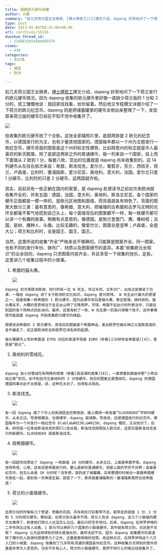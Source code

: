 ```yaml
---
title: 晒晒欧元硬币收藏
author: 大鹏
summary: "前几天荷兰国王女换男，[博士牌民工][1]撰文介绍，dapeng 好奇地问了一下荷兰发行的欧元硬币情况，因为 dapeng 收集的欧元硬币里好像一直缺少荷兰版的 1 分和 2 分的，民工慷慨地说：我回家找找看，给你留着。然后他又专程撰文详细介绍了一下荷兰的欧元纪念币。dapeng 则是把储蓄罐里的硬币全倒出来整理了一下，发现原来荷兰版的硬币已经在不知不觉中收集齐了。"
type: post
date: 2013-05-06T08:41:00+00:00
url: /archives/15316
duoshuo_thread_id:
  - 1360835854884405579
views:
  - 430
categories:
  - 未分类
tags:
  - 德国
  - 欧洲

---
```

前几天荷兰国王女换男，[博士牌民工][1]撰文介绍，dapeng 好奇地问了一下荷兰发行的欧元硬币情况，因为 dapeng 收集的欧元硬币里好像一直缺少荷兰版的 1 分和 2 分的，民工慷慨地说：我回家找找看，给你留着。然后他又专程撰文详细介绍了一下荷兰的欧元纪念币。dapeng 则是把储蓄罐里的硬币全倒出来整理了一下，发现原来荷兰版的硬币已经在不知不觉中收集齐了。

![][2]

<!--more-->

给收集的欧元硬币拍了个合影。这张全家福照片里，底部两排是 2 欧元的纪念币，以德国发行的为主，也有少量其他国家的。德国每年都以一个州为主题发行一枚纪念币，硬币背面的图案是这个州的标志性建筑，比如拜恩州的标志就是华人最喜欢的新天鹅堡。除了底部这两排之外的普通硬币，每一列来自一个国家，自上而下面值从 2 欧到 1 分，每套八枚，空出的位置就是 dapeng 尚未收集到的。这 14 列硬币从左往右依次来自：希腊，斯洛伐克，爱尔兰，葡萄牙，芬兰，西班牙，荷兰，卢森堡，比利时，塞浦路斯，爱沙尼亚，奥地利，意大利，法国。爱尔兰只差 1 分硬币，比利时的只差 2 分硬币，这两国就齐啦。

其实，目前另有一些正躺在国内的家里，是 dapeng 赴德读书之前初次来欧洲就收集齐全的，共有五国：德国，法国，意大利，奥地利，斯洛文尼亚。各个国家的硬币正面都是一模一样的，是欧元区地图和面值，而背面就各有特色了。背面的图案大致分三类：最有意思的，像希腊、意大利，把璀璨的古希腊和古罗马文明的光环全都毫不客气地揽到自己头上，每个面值背后的图案都不一样，每一枚硬币都可以讲一个有趣的故事。稍微有点意思的，像德国，是勃兰登堡门、鹰、橡树枝；法国，是树、播种人、头像。比较无趣的，像爱尔兰，图案全是竖琴；卢森堡，全是大公；荷兰和比利时，全是国王、国王、国王。

当然，这里所说的收集“齐全”严格来说不够确切，只能算是图案齐全。同一图案，也有不同的发行年份、铸币厂、材质以及图案细节的差异。本着“收集欧元长知识”的业余目的，dapeng 只求图案内容齐全，并且享受一下收集的快乐，足矣。这里讲几个收集过程中的小故事。

  1. 希腊的猫头鹰。 
  
       ![][3]
  
    dapeng 初次来欧洲旅游，同行的有一位 W 先生，年过半百，见多识广，出发之前做足了功课，一路给 dapeng 讲了关于欧洲的文化知识，dapeng 甚为崇拜。 W 先生此行最大的愿望之一，就是收集一枚希腊的 1 欧元硬币，因为此硬币背后是猫头鹰，象征智慧。搞科研的，猫头鹰在手，大概的意思相当于去五台山拜了文殊菩萨。可惜，希腊不在此行的列表当中，只能在别国的各个购物点四处询问。最终，还是淘到了一枚，W 先生那一刻高兴得像个孩子。这件事情很可能就是 dapeng 开始收集欧元硬币的缘起。 
  
    顺便说说希腊的 2 欧元硬币，其背后的图案是个希腊神话，美女欧罗巴被众神之父宙斯变成的金牛骗走了，这正是欧洲的全称欧罗巴洲名称的起源。 
  
    猫头鹰硬币上写的希腊语 ΕΥΡΩ 对应的英语字母是 EURO（参看[三分钟学会希腊语][4]），意思是“欧元”。

  2. 奥地利的雪绒花。 
  
      ![][5]
  
    dapeng 自小对雪绒花有特殊的感情（参看[英语课的故事][6]），一直想看到歌曲中那“小而白纯又美”的花。如今到处可见奥地利的 2 分钱硬币，背后的图案正是雪绒花。dapeng 的德国德国同事对此不太感冒，说，这种花太白了，白得有点病态。

  3. 斯洛伐克。 
  
      ![][7]
  
    有一回 dapeng 报了个华人的旅游团去巴黎旅游，路上偶得一枚有着“SLOVENSKO”字样的硬币，从未见过。导游很健谈，也很博学，dapeng 就请教。导游说，这是德国发行的纪念币，德国每年为一个州发行一枚纪念币 blabla&#8230;&#8230; dapeng 慨叹，又长知识了。后来，研究组一位来自斯洛伐克的哥们儿告诉我，斯洛伐克刚刚加入欧元区，这其实是斯洛伐克发行的新硬币。SLOVENSKO 就是斯洛伐克。

  4. 假希腊硬币。
  
      ![][8]
  
    有一回超市找零给了 dapeng 一枚面值 10 分的硬币，从未见过，上面是希腊字母，dapeng 觉得奇怪，心想，这肯定是希腊发行的，要么是新的普通硬币，但是上面的字符不对啊；或者是纪念币，但怎么会是 10 分的呢？没多想，就扔进了储蓄罐。后来整理的时候也一直跟希腊硬币放在一起，直到有一天再度生疑，就查了一下，原来是塞浦路斯的！塞浦路斯竟然也说希腊语！

  5. 荷兰的小面值硬币。 
  
       ![][9]
  
    去荷兰玩的时候有几个愿望，想看的花田、风车和红灯区都带不走，能带走的就是 1 分、2 分和 5 分的荷兰硬币。哪知道，在荷兰街头遍寻不得。荷兰人告诉 dapeng，这几个小面值的硬币太难得了，即使他们荷兰人也没怎么见过。最后只好空手而归。后来，dapeng 在拜罗伊特的二手市场见过有人出售，1 欧元可以换好几个国家的小面值硬币，其中就有荷兰的。买还是不买呢？ dapeng 认为这样得到的快乐是缩水的，最终决定不买。因为 dapeng 收集硬币的渠道除了偶尔托人旅游时顺便带几个之外，主要是靠购物时找零。用这种方式，在拜罗伊特这个八万人口的小城里，dapeng 收集到了几乎所有流通的德国各州纪念币。这种收集方式得到的意外惊喜是非常令人享受的。功夫不负有心人，荷兰的小面值硬币，竟然不知什么时候已经收集齐了。

 [1]: http://yue366.com
 [2]: https://qg5vba.blu.livefilestore.com/y2peoAVtpa2HTjJVE4s-s5s0GFaVra6TR0c7HIzyq4XPNhKjQEbGEuNHrHlO3aVmKiaiHyOuTZfUoA79Zw220BL2sy8XeuiLBb5EcRY1VJ0SnkIe7SNA_GzgiPkL-PaAwHF/2013-05-05_eurocoins.JPG
 [3]: http://www.ecb.int/euro/coins/common/shared/img/gr/1e.gif
 [4]: http://pzhao.org/2011-08-07-%e4%b8%89%e5%88%86%e9%92%9f%e5%ad%a6%e4%bc%9a%e5%b8%8c%e8%85%8a%e8%af%ad/
 [5]: http://www.ecb.int/euro/coins/common/shared/img/at/2c.gif
 [6]: http://pzhao.org/2010-07-15-%E8%8B%B1%E8%AF%AD%E8%AF%BE%E7%9A%84%E6%95%85%E4%BA%8B/
 [7]: http://www.ecb.int/euro/coins/common/shared/img/sk/1e.gif
 [8]: http://www.ecb.int/euro/coins/common/shared/img/cy/10c.gif
 [9]: http://www.ecb.int/euro/coins/common/shared/img/nl/1c.gif
